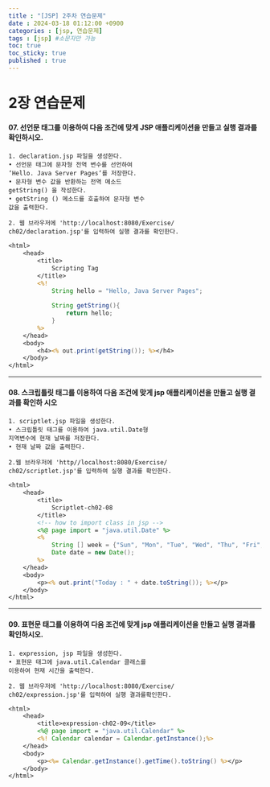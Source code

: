 ```yaml
---
title : "[JSP] 2주차 연습문제"
date : 2024-03-18 01:12:00 +0900
categories : [jsp, 연습문제]
tags : [jsp] #소문자만 가능
toc: true
toc_sticky: true
published : true
---
```


# 2장 연습문제

#### 07. 선언문 태그를 이용하여 다음 조건에 맞게 JSP 애플리케이션을 만들고 실행 결과를 확인하시오.

```
1. declaration.jsp 파일을 생성한다.
• 선언문 태그에 문자형 전역 변수를 선언하여 
‘Hello. Java Server Pages‘를 저장한다.
• 문자형 변수 값을 반환하는 전역 메소드 
getString() 을 작성한다.
• getString () 메소드를 호출하여 문자형 변수 
값을 출력한다.

2. 웹 브라우저에 'http://localhost:8080/Exercise/
ch02/declaration.jsp'를 입력하여 실행 결과를 확인한다.
```

```jsp
<html>
	<head>
		<title>
			Scripting Tag
		</title>
		<%! 
    		String hello = "Hello, Java Server Pages"; 
	
			String getString(){
				return hello;
			}
		%>
	</head>
	<body>
		<h4><% out.print(getString()); %></h4>
	</body>
</html>
```



---



#### 08. 스크립틀릿 태그를 이용하여 다음 조건에 맞게 jsp 애플리케이션을 만들고 실행 결과를 확인하 시오

```
1. scriptlet.jsp 파일을 생성한다.
• 스크립틀릿 태그를 이용하여 java.util.Date형 
지역변수에 현재 날짜를 저장한다.
• 현재 날짜 값을 출력한다.

2.웹 브라우저에 'http//localhost:8080/Exercise/
ch02/scriptlet.jsp'를 입력하여 실행 결과를 확인한다.
```

```jsp
<html>
	<head>
		<title>
			Scriptlet-ch02-08
		</title>
		<!-- how to import class in jsp --> 
		<%@ page import = "java.util.Date" %>
		<%
			String [] week = {"Sun", "Mon", "Tue", "Wed", "Thu", "Fri", "Sat"};
			Date date = new Date();
		%>
	</head>
	<body>
		<p><% out.print("Today : " + date.toString()); %></p>
	</body>
</html>
```



---



#### 09. 표현문 태그를 이용하여 다음 조건에 맞게 jsp 애플리케이션을 만들고 실행 결과를 확인하시오.

```
1. expression, jsp 파일을 생성한다.
• 표현문 태그에 java.util.Calendar 클래스를 
이용하여 현재 시간을 출력한다.

2. 웹 브라우저에 'http://localhost:8080/Exercise/
ch02/expression.jsp'를 입력하여 실행 결과를확인한다.
```

```jsp
<html>
	<head>
		<title>expression-ch02-09</title>
		<%@ page import = "java.util.Calendar" %>
		<%! Calendar calendar = Calendar.getInstance();%>
	</head>
	<body>
		<p><%= Calendar.getInstance().getTime().toString() %></p>
	</body>
</html>
```


